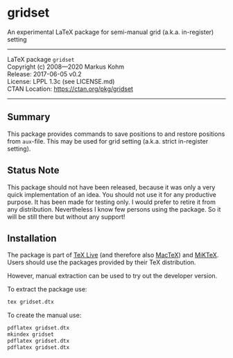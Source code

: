 # gridset

An experimental LaTeX package for semi-manual grid (a.k.a. in-register) setting

------------------------------------------------------------------------------

LaTeX package `gridset`  
Copyright (c) 2008—2020 Markus Kohm  
Release: 2017-06-05 v0.2  
License: LPPL 1.3c (see LICENSE.md)  
CTAN Location: https://ctan.org/pkg/gridset

------------------------------------------------------------------------------

## Summary

This package provides commands to save positions to and restore positions from
`aux`-file. This may be used for grid setting (a.k.a. strict in-register
setting).

## Status Note

This package should not have been released, because it was only a very
quick implementation of an idea. You should not use it for any productive
purpose.  It has been made for testing only.  I would prefer to retire it
from any distribution.  Nevertheless I know few persons using the package.
So it will be still there but without any support!

## Installation

The package is part of [TeX Live](https://tug.org/texlive) (and therefore
also [MacTeX](https://tug.org/mactex)) and [MiKTeX](http://miktex.org). Users
should use the packages provided by their TeX distribution.

However, manual extraction can be used to try out the developer version.

To extract the package use:

```bash
tex gridset.dtx
```

To create the manual use:

```bash
pdflatex gridset.dtx
mkindex gridset
pdflatex gridset.dtx
pdflatex gridset.dtx
```
